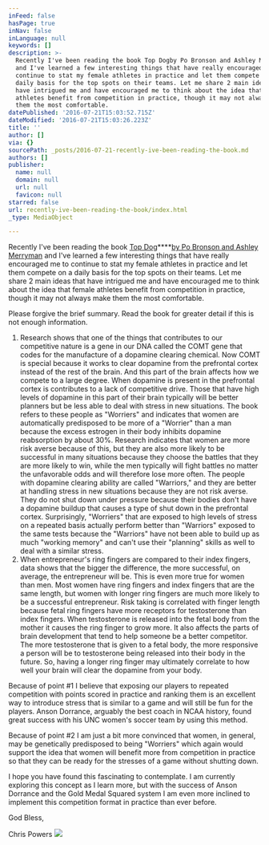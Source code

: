 ```yaml
---
inFeed: false
hasPage: true
inNav: false
inLanguage: null
keywords: []
description: >-
  Recently I've been reading the book Top Dogby Po Bronson and Ashley Merryman
  and I've learned a few interesting things that have really encouraged me to
  continue to stat my female athletes in practice and let them compete on a
  daily basis for the top spots on their teams. Let me share 2 main ideas that
  have intrigued me and have encouraged me to think about the idea that female
  athletes benefit from competition in practice, though it may not always make
  them the most comfortable.
datePublished: '2016-07-21T15:03:52.715Z'
dateModified: '2016-07-21T15:03:26.223Z'
title: ''
author: []
via: {}
sourcePath: _posts/2016-07-21-recently-ive-been-reading-the-book.md
authors: []
publisher:
  name: null
  domain: null
  url: null
  favicon: null
starred: false
url: recently-ive-been-reading-the-book/index.html
_type: MediaObject

---
```

Recently I've been reading the book [Top Dog][0]****[by Po Bronson and Ashley Merryman][0] and I've learned a few interesting things that have really encouraged me to continue to stat my female athletes in practice and let them compete on a daily basis for the top spots on their teams. Let me share 2 main ideas that have intrigued me and have encouraged me to think about the idea that female athletes benefit from competition in practice, though it may not always make them the most comfortable.

Please forgive the brief summary. Read the book for greater detail if this is not enough information.

1. Research shows that one of the things that contributes to our competitive nature is a gene in our DNA called the COMT gene that codes for the manufacture of a dopamine clearing chemical. Now COMT is special because it works to clear dopamine from the prefrontal cortex instead of the rest of the brain. And this part of the brain affects how we compete to a large degree. When dopamine is present in the prefrontal cortex is contributes to a lack of competitive drive. Those that have high levels of dopamine in this part of their brain typically will be better planners but be less able to deal with stress in new situations. The book refers to these people as "Worriers" and indicates that women are automatically predisposed to be more of a "Worrier" than a man because the excess estrogen in their body inhibits dopamine reabsorption by about 30%. Research indicates that women are more risk averse because of this, but they are also more likely to be successful in many situations because they choose the battles that they are more likely to win, while the men typically will fight battles no matter the unfavorable odds and will therefore lose more often. The people with dopamine clearing ability are called "Warriors," and they are better at handling stress in new situations because they are not risk averse. They do not shut down under pressure because their bodies don't have a dopamine buildup that causes a type of shut down in the prefrontal cortex. Surprisingly, "Worriers" that are exposed to high levels of stress on a repeated basis actually perform better than "Warriors" exposed to the same tests because the "Warriors" have not been able to build up as much "working memory" and can't use their "planning" skills as well to deal with a similar stress.
2. When entrepreneur's ring fingers are compared to their index fingers, data shows that the bigger the difference, the more successful, on average, the entrepreneur will be. This is even more true for women than men. Most women have ring fingers and index fingers that are the same length, but women with longer ring fingers are much more likely to be a successful entrepreneur. Risk taking is correlated with finger length because fetal ring fingers have more receptors for testosterone than index fingers. When testosterone is released into the fetal body from the mother it causes the ring finger to grow more. It also affects the parts of brain development that tend to help someone be a better competitor. The more testosterone that is given to a fetal body, the more responsive a person will be to testosterone being released into their body in the future. So, having a longer ring finger may ultimately correlate to how well your brain will clear the dopamine from your body.

Because of point \#1 I believe that exposing our players to repeated competition with points scored in practice and ranking them is an excellent way to introduce stress that is similar to a game and will still be fun for the players. Anson Dorrance, arguably the best coach in NCAA history, found great success with his UNC women's soccer team by using this method.

Because of point \#2 I am just a bit more convinced that women, in general, may be genetically predisposed to being "Worriers" which again would support the idea that women will benefit more from competition in practice so that they can be ready for the stresses of a game without shutting down.

I hope you have found this fascinating to contemplate. I am currently exploring this concept as I learn more, but with the success of Anson Dorrance and the Gold Medal Squared system I am even more inclined to implement this competition format in practice than ever before.

God Bless,

Chris Powers
![](https://the-grid-user-content.s3-us-west-2.amazonaws.com/71ddc3c3-8d1c-4c40-89dc-7cfabe51ded8.jpg)

[0]: https://www.amazon.com/Top-Dog-Science-Winning-Losing/dp/1455515140